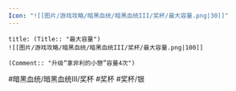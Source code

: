 ```yaml
---
Icon: "![[图片/游戏攻略/暗黑血统/暗黑血统III/奖杯/最大容量.png|30]]"
---
```

```ad-common-silver-trophy
title: (Title:: "最大容量")
![[图片/游戏攻略/暗黑血统/暗黑血统III/奖杯/最大容量.png|100]]

(Comment:: "升级“拿非利的小憩”容量4次")
```

#暗黑血统/暗黑血统III/奖杯 #奖杯 #奖杯/银

